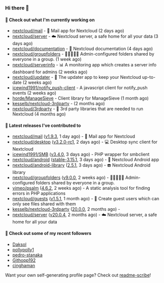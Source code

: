 ### Hi there 👋

#### 👷 Check out what I'm currently working on

- [nextcloud/mail](https://github.com/nextcloud/mail) - 💌 Mail app for Nextcloud (2 days ago)
- [nextcloud/server](https://github.com/nextcloud/server) - ☁️ Nextcloud server, a safe home for all your data (3 days ago)
- [nextcloud/documentation](https://github.com/nextcloud/documentation) - 📘 Nextcloud documentation (4 days ago)
- [nextcloud/groupfolders](https://github.com/nextcloud/groupfolders) - 📁👩‍👩‍👧‍👦 Admin-configured folders shared by everyone in a group. (1 week ago)
- [nextcloud/serverinfo](https://github.com/nextcloud/serverinfo) - 📊 A monitoring app which creates a server info dashboard for admins (2 weeks ago)
- [nextcloud/updater](https://github.com/nextcloud/updater) - :arrows_counterclockwise: The updater app to keep your Nextcloud up-to-date (2 weeks ago)
- [icewind1991/notify_push-client](https://github.com/icewind1991/notify_push-client) - A javascript client for notify_push events (2 weeks ago)
- [horde/ManageSieve](https://github.com/horde/ManageSieve) - Client library for ManageSieve (1 month ago)
- [kesselb/nextcloud-3rdparty](https://github.com/kesselb/nextcloud-3rdparty) -  (2 months ago)
- [nextcloud/3rdparty](https://github.com/nextcloud/3rdparty) - :battery: 3rd party libraries that are needed to run Nextcloud (4 months ago)

#### 🔭 Latest releases I've contributed to

- [nextcloud/mail](https://github.com/nextcloud/mail) ([v1.9.3](https://github.com/nextcloud/mail/releases/tag/v1.9.3), 1 day ago) - 💌 Mail app for Nextcloud
- [nextcloud/desktop](https://github.com/nextcloud/desktop) ([v3.2.0-rc1](https://github.com/nextcloud/desktop/releases/tag/v3.2.0-rc1), 2 days ago) - 💻 Desktop sync client for Nextcloud
- [icewind1991/SMB](https://github.com/icewind1991/SMB) ([v3.4.0](https://github.com/icewind1991/SMB/releases/tag/v3.4.0), 3 days ago) - PHP wrapper for smbclient
- [nextcloud/android](https://github.com/nextcloud/android) ([stable-3.15.1](https://github.com/nextcloud/android/releases/tag/stable-3.15.1), 3 days ago) - 📱 Nextcloud Android app
- [nextcloud/android-library](https://github.com/nextcloud/android-library) ([2.5.1](https://github.com/nextcloud/android-library/releases/tag/2.5.1), 3 days ago) - ☎️ Nextcloud Android library
- [nextcloud/groupfolders](https://github.com/nextcloud/groupfolders) ([v9.0.0](https://github.com/nextcloud/groupfolders/releases/tag/v9.0.0), 2 weeks ago) - 📁👩‍👩‍👧‍👦 Admin-configured folders shared by everyone in a group.
- [vimeo/psalm](https://github.com/vimeo/psalm) ([4.6.2](https://github.com/vimeo/psalm/releases/tag/4.6.2), 2 weeks ago) - A static analysis tool for finding errors in PHP applications
- [nextcloud/guests](https://github.com/nextcloud/guests) ([v1.5.1](https://github.com/nextcloud/guests/releases/tag/v1.5.1), 1 month ago) - 🙈 Create guest users which can only see files shared with them
- [kesselb/nextcloud-3rdparty](https://github.com/kesselb/nextcloud-3rdparty) ([20.0.0](https://github.com/kesselb/nextcloud-3rdparty/releases/tag/20.0.0), 2 months ago) - 
- [nextcloud/server](https://github.com/nextcloud/server) ([v20.0.4](https://github.com/nextcloud/server/releases/tag/v20.0.4), 2 months ago) - ☁️ Nextcloud server, a safe home for all your data

#### 👯 Check out some of my recent followers

- [Daksol](https://github.com/Daksol)
- [pollypolly1](https://github.com/pollypolly1)
- [pedro-stanaka](https://github.com/pedro-stanaka)
- [Githopp192](https://github.com/Githopp192)
- [cinghaman](https://github.com/cinghaman)

Want your own self-generating profile page? Check out [readme-scribe](https://github.com/muesli/readme-scribe)!
